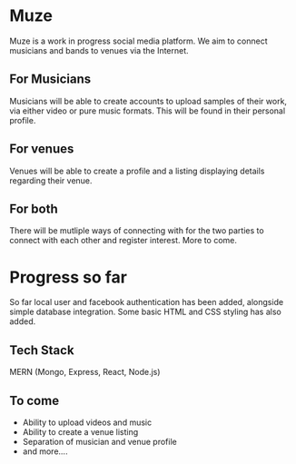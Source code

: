 # Muze

  Muze is a work in progress social media platform. We aim to connect musicians and bands to venues via the Internet.

## For Musicians

  Musicians will be able to create accounts to upload samples of their work, via either video or pure music formats. This will be found in their personal profile.

## For venues

  Venues will be able to create a profile and a listing displaying details regarding their venue.

## For both

  There will be mutliple ways of connecting with for the two parties to connect with each other and register interest. More to come.

# Progress so far

  So far local user and facebook authentication has been added, alongside simple database integration. Some basic HTML and CSS styling has also added.

## Tech Stack

  MERN (Mongo, Express, React, Node.js)

## To come

* Ability to upload videos and music
* Ability to create a venue listing
* Separation of musician and venue profile
* and more....
